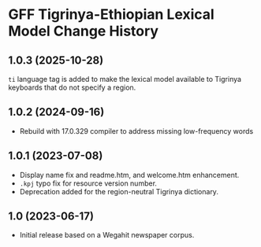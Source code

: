 GFF Tigrinya-Ethiopian Lexical Model Change History
===================================================

1.0.3 (2025-10-28)
------------------
`ti` language tag is added to make the lexical model available to Tigrinya keyboards that do not specify a region.

1.0.2 (2024-09-16)
----------------
* Rebuild with 17.0.329 compiler to address missing low-frequency words

1.0.1 (2023-07-08)
------------------
* Display name fix and readme.htm, and welcome.htm enhancement.
* `.kpj` typo fix for resource version number.
* Deprecation added for the region-neutral Tigrinya dictionary.

1.0 (2023-06-17)
----------------
* Initial release based on a Wegahit newspaper corpus.
